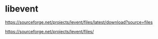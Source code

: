 # libevent

https://sourceforge.net/projects/levent/files/latest/download?source=files

https://sourceforge.net/projects/levent/files/

